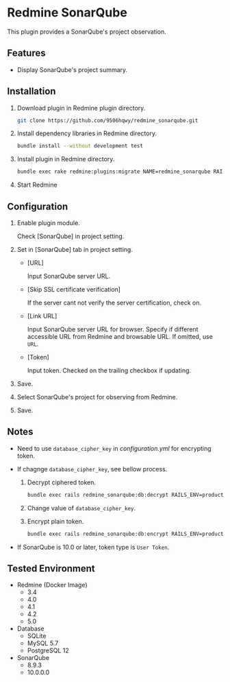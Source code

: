# Redmine SonarQube

This plugin provides a SonarQube's project observation.

## Features

- Display SonarQube's project summary.

## Installation

1. Download plugin in Redmine plugin directory.
   ```sh
   git clone https://github.com/9506hqwy/redmine_sonarqube.git
   ```
2. Install dependency libraries in Redmine directory.
   ```sh
   bundle install --without development test
   ```
3. Install plugin in Redmine directory.
   ```sh
   bundle exec rake redmine:plugins:migrate NAME=redmine_sonarqube RAILS_ENV=production
   ```
4. Start Redmine

## Configuration

1. Enable plugin module.

   Check [SonarQube] in project setting.

2. Set in [SonarQube] tab in project setting.

   - [URL]

     Input SonarQube server URL.

   - [Skip SSL certificate verification]

     If the server cant not verify the server certification, check on.

   - [Link URL]

     Input SonarQube server URL for browser.
     Specify if different accessible URL from Redmine and browsable URL.
     If omitted, use `URL`.

   - [Token]

     Input token.
     Checked on the trailing checkbox if updating.

3. Save.

4. Select SonarQube's project for observing from Redmine.

5. Save.

## Notes

- Need to use `database_cipher_key` in *configuration.yml* for encrypting token.

- If chagnge `database_cipher_key`, see bellow process.

  1. Decrypt ciphered token.
     ```sh
     bundle exec rails redmine_sonarqube:db:decrypt RAILS_ENV=production
     ```

  2. Change value of `database_cipher_key`.

  3. Encrypt plain token.
     ```sh
     bundle exec rails redmine_sonarqube:db:encrypt RAILS_ENV=production
     ```

- If SonarQube is 10.0 or later, token type is `User Token`.

## Tested Environment

* Redmine (Docker Image)
  * 3.4
  * 4.0
  * 4.1
  * 4.2
  * 5.0
* Database
  * SQLite
  * MySQL 5.7
  * PostgreSQL 12
* SonarQube
  * 8.9.3
  * 10.0.0.0
